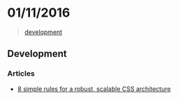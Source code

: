 # 01/11/2016

> [development](#development)


## Development

### Articles
- [8 simple rules for a robust, scalable CSS architecture](https://github.com/jareware/css-architecture/blob/master/README.md)
